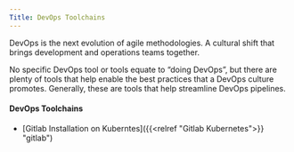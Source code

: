 ```yaml
---
Title: DevOps Toolchains
---
```


DevOps is the next evolution of agile methodologies. A cultural shift that brings development and operations teams together. 

No specific DevOps tool or tools equate to “doing DevOps”, but there are plenty of tools that help enable the best practices that a DevOps culture promotes. Generally, these are tools that help streamline DevOps pipelines.



#### DevOps Toolchains

- [Gitlab Installation on Kuberntes]({{<relref "Gitlab Kubernetes">}} "gitlab")
